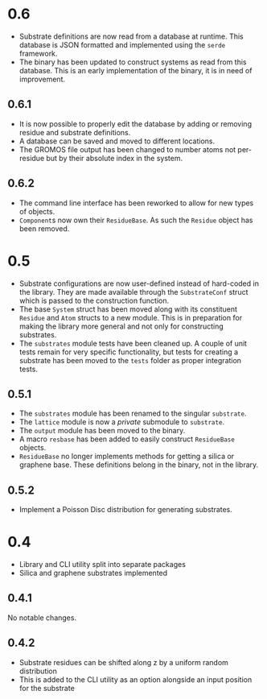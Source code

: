 0.6
===
* Substrate definitions are now read from a database at runtime. This database is JSON formatted and implemented using the `serde` framework.
* The binary has been updated to construct systems as read from this database. This is an early implementation of the binary, it is in need of improvement.

0.6.1
-----
* It is now possible to properly edit the database by adding or removing residue and substrate definitions.
* A database can be saved and moved to different locations.
* The GROMOS file output has been changed to number atoms not per-residue but by their absolute index in the system.

0.6.2
-----
* The command line interface has been reworked to allow for new types of objects.
* `Component`s now own their `ResidueBase`. As such the `Residue` object has been removed. 

0.5
===
* Substrate configurations are now user-defined instead of hard-coded in the library. They are made available through the `SubstrateConf` struct which is passed to the construction function.
* The base `System` struct has been moved along with its constituent `Residue` and `Atom` structs to a new module. This is in preparation for making the library more general and not only for constructing substrates.
* The `substrates` module tests have been cleaned up. A couple of unit tests remain for very specific functionality, but tests for creating a substrate has been moved to the `tests` folder as proper integration tests.

0.5.1
-----
* The `substrates` module has been renamed to the singular `substrate`.
* The `lattice` module is now a *private* submodule to `substrate`.
* The `output` module has been moved to the binary.
* A macro `resbase` has been added to easily construct `ResidueBase` objects.
* `ResidueBase` no longer implements methods for getting a silica or graphene base. These definitions belong in the binary, not in the library.

0.5.2
-----
* Implement a Poisson Disc distribution for generating substrates.

0.4
===
* Library and CLI utility split into separate packages
* Silica and graphene substrates implemented

0.4.1
-----
No notable changes.

0.4.2
-----
* Substrate residues can be shifted along z by a uniform random distribution
* This is added to the CLI utility as an option alongside an input position for the substrate
